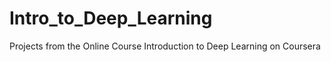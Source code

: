# Intro_to_Deep_Learning
 Projects from the Online Course Introduction to Deep Learning on Coursera
